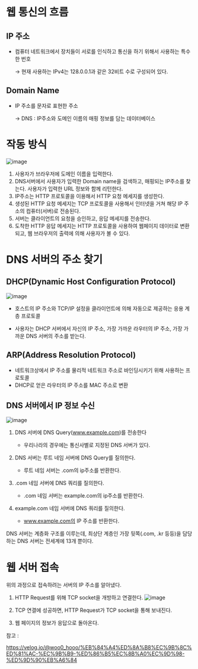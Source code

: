 # 웹 통신의 흐름

## IP 주소

- 컴퓨터 네트워크에서 장치들이 서로를 인식하고 통신을 하기 위해서 사용하는 특수한 번호

    → 현재 사용하는 IPv4는 128.0.0.1과 같은 32비트 수로 구성되어 있다.

## Domain Name
- IP 주소를 문자로 표현한 주소
    
    → DNS : IP주소와 도메인 이름의 매핑 정보를 담는 데이터베이스


# 작동 방식

![image](https://media.vlpt.us/images/woo0_hooo/post/e119383c-61cc-46d5-a85d-b27b65ddee1e/Untitled.png)

1. 사용자가 브라우저에 도메인 이름을 입력한다.
2. DNS서버에서 사용자가 입력한 Domain name을 검색하고, 매핑되는 IP주소를 찾는다. 사용자가 입력한 URL 정보와 함께 리턴한다.
3. IP주소는 HTTP 프로토콜을 이용해서 HTTP 요청 메세지를 생성한다.
4. 생성된 HTTP 요청 메세지는 TCP 프로토콜을 사용해서 인터넷을 거쳐 해당 IP 주소의 컴퓨터(서버)로 전송된다.
5. 서버는 클라이언트의 요청을 승인하고, 응답 메세지를 전송한다.
6. 도착한 HTTP 응답 메세지는 HTTP 프로토콜을 사용하여 웹페이지 데이터로 변환되고, 웹 브라우저의 출력에 의해 사용자가 볼 수 있다.

# DNS 서버의 주소 찾기

## DHCP(Dynamic Host Configuration Protocol)

![image](https://media.vlpt.us/images/woo0_hooo/post/d5ff8273-2fa3-42ee-9158-e51139d93c53/2.png)

- 호스트의 IP 주소와 TCP/IP 설정을 클라이언트에 의해 자동으로 제공하는 응용 계층 프로토콜

- 사용자는 DHCP 서버에서 자신의 IP 주소, 가장 가까운 라우터의 IP 주소, 가장 
가까운 DNS 서버의 주소를 받는다.

## ARP(Address Resolution Protocol)

- 네트워크상에서 IP 주소를 물리적 네트워크 주소로 바인딩시키기 위해 사용하는 프로토콜
- DHCP로 얻은 라우터의 IP 주소를 MAC 주소로 변환

## DNS 서버에서 IP 정보 수신

![image](https://media.vlpt.us/images/woo0_hooo/post/5ae6f285-3edd-4ed3-8bdf-7fdaaed19e2f/3.png)

1. DNS 서버에 DNS Query(www.example.com)를 전송한다
    - 우리나라의 경우에는 통신사별로 지정된 DNS 서버가 있다.

2. DNS 서버는 루트 네임 서버에 DNS Query를 질의한다.
    - 루트 네임 서버는 .com의 ip주소를 반환한다.

3. .com 네임 서버에 DNS 쿼리를 질의한다.
    - .com 네임 서버는 example.com의 ip주소를 반환한다.

4. example.com 네임 서버에 DNS 쿼리를 질의한다.
    - www.example.com의 IP 주소를 반환한다.

DNS 서버는 계층화 구조를 이루는데, 최상단 계층인 가장 뒷쪽(.com, .kr 등등)을 담당하는 DNS 서버는 전세계에 13개 뿐이다.

# 웹 서버 접속

위의 과정으로 접속하려는 서버의 IP 주소를 알아냈다.

1. HTTP Request를 위해 TCP socket을 개방하고 연결한다.
![image](https://media.vlpt.us/images/woo0_hooo/post/0bb2fa41-4abc-44bd-96ac-06d7a4babf3d/4.png)

2. TCP 연결에 성공하면, HTTP Request가 TCP socket을 통해 보내진다.

3. 웹 페이지의 정보가 응답으로 돌아온다.

참고 : 

https://velog.io/@woo0_hooo/%EB%84%A4%ED%8A%B8%EC%9B%8C%ED%81%AC-%EC%9B%B9-%ED%86%B5%EC%8B%A0%EC%9D%98-%ED%9D%90%EB%A6%84
